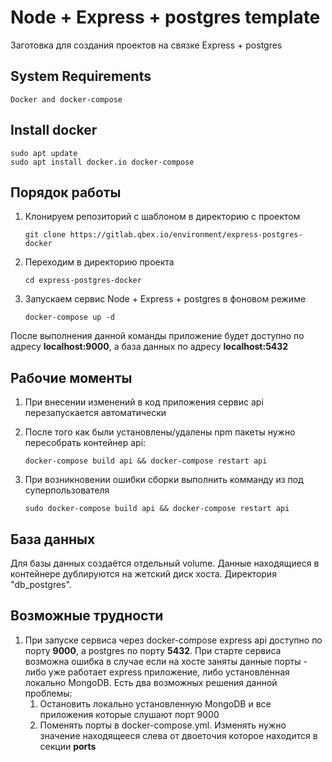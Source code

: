 # Node + Express + postgres template

Заготовка для создания проектов на связке Express + postgres

## System Requirements

    Docker and docker-compose
    
## Install docker

    sudo apt update
    sudo apt install docker.io docker-compose

## Порядок работы

1. Клонируем репозиторий с шаблоном в директорию с проектом

   ```git clone https://gitlab.qbex.io/environment/express-postgres-docker```

2. Переходим в директорию проекта
   
   ```cd express-postgres-docker```

4. Запускаем сервис Node + Express + postgres в фоновом режиме
   
   ```docker-compose up -d```

После выполнения данной команды приложение будет доступно по адресу **localhost:9000**, а база данных по адресу **localhost:5432**

## Рабочие моменты

1. При внесении изменений в код приложения сервис api перезапускается автоматически
2. После того как были установлены/удалены npm пакеты нужно пересобрать контейнер api:

    ```docker-compose build api && docker-compose restart api```

3. При возникновении ошибки сборки выполнить комманду из под суперпользователя
    
    ```sudo docker-compose build api && docker-compose restart api```

## База данных

Для базы данных создаётся отдельный volume. Данные находящиеся в контейнере дублируются на жетский диск хоста. Директория "db_postgres".

## Возможные трудности

1. При запуске сервиса через docker-compose express api доступно по порту **9000**, а postgres по порту **5432**. При старте сервиса возможна ошибка в случае если на хосте заняты данные порты - либо уже работает express приложение, либо установленная локально MongoDB. Есть два возможных решения данной проблемы:
   1. Остановить локально установленную MongoDB и все приложения которые слушают порт 9000
   2. Поменять порты в docker-compose.yml. Изменять нужно значение находящееся слева от двоеточия которое находится в секции **ports**
   